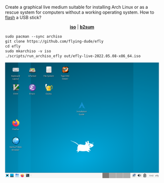 Create a graphical live medium suitable for installing Arch Linux or as a rescue system for computers without a working operating system.
How to [flash](docs/flash.md) a USB stick?

<p align="center">
<b><a href="https://github.com/flying-dude/efly/releases/download/latest/efly-live.iso">iso</a></b> | <b><a href="https://github.com/flying-dude/efly/releases/download/latest/efly-live.iso.b2sum">b2sum</a></b>
</p>

```
sudo pacman --sync archiso
git clone https://github.com/flying-dude/efly
cd efly
sudo mkarchiso -v iso
./scripts/run_archiso_efly out/efly-live-2022.05.08-x86_64.iso
```

![Efly Linux Live](screenshot.png)
